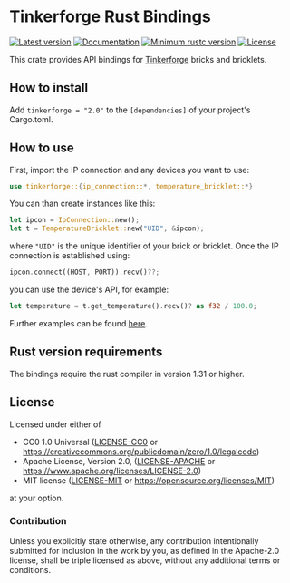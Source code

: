 # Tinkerforge Rust Bindings

[![Latest version](https://img.shields.io/crates/v/tinkerforge.svg)](https://crates.io/crates/tinkerforge)
[![Documentation](https://docs.rs/tinkerforge/badge.svg)](https://docs.rs/tinkerforge)
[![Minimum rustc version](https://img.shields.io/badge/rustc-1.31+-blue.svg)](https://github.com/tinkerforge/generators/blob/master/rust/readme.md#rust-version-requirements)
[![License](https://img.shields.io/crates/l/tinkerforge.svg)](https://github.com/tinkerforge/generators/blob/master/rust/readme.md#license)

This crate provides API bindings for [Tinkerforge](https://www.tinkerforge.com) bricks and bricklets.

## How to install

Add `tinkerforge = "2.0"` to the `[dependencies]` of your project's Cargo.toml.

## How to use

First, import the IP connection and any devices you want to use: 
```rust
use tinkerforge::{ip_connection::*, temperature_bricklet::*}
```
You can than create instances like this:
```rust
let ipcon = IpConnection::new();
let t = TemperatureBricklet::new("UID", &ipcon);
```
where `"UID"` is the unique identifier of your brick or bricklet. Once the IP connection is established using:
```rust
ipcon.connect((HOST, PORT)).recv()??;
```
you can use the device's API, for example:
```rust
let temperature = t.get_temperature().recv()? as f32 / 100.0;
```

Further examples can be found [here](https://www.tinkerforge.com/en/doc/Software/API_Bindings_Rust.html).

## Rust version requirements

The bindings require the rust compiler in version 1.31 or higher.

## License

Licensed under either of

 * CC0 1.0 Universal ([LICENSE-CC0](https://github.com/tinkerforge/generators/blob/master/rust/LICENSE-CC0) or https://creativecommons.org/publicdomain/zero/1.0/legalcode)
 * Apache License, Version 2.0, ([LICENSE-APACHE](https://github.com/tinkerforge/generators/blob/master/rust/LICENSE-APACHE) or https://www.apache.org/licenses/LICENSE-2.0)
 * MIT license ([LICENSE-MIT](https://github.com/tinkerforge/generators/blob/master/rust/LICENSE-MIT) or https://opensource.org/licenses/MIT)

at your option.

### Contribution

Unless you explicitly state otherwise, any contribution intentionally submitted
for inclusion in the work by you, as defined in the Apache-2.0 license, shall be triple licensed as above, without any
additional terms or conditions.
